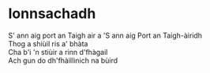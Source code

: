 # Ionnsachadh 
S' ann aig port an Taigh air a 'S ann aig Port an Taigh-àiridh	
Thog a shiùil ris a' bhàta	
Cha b'i 'n stiùir a rinn d'fhàgail	
Ach gun do dh'fhàillinich na bùird
